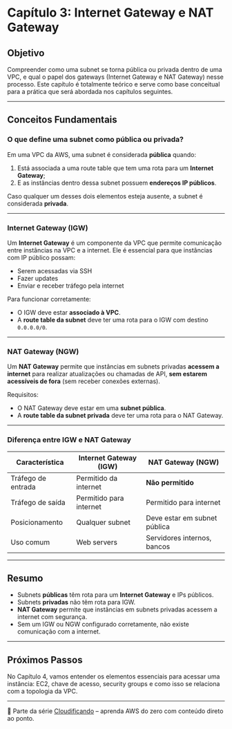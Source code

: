 # Capítulo 3: Internet Gateway e NAT Gateway

## Objetivo

Compreender como uma subnet se torna pública ou privada dentro de uma VPC, e qual o papel dos gateways (Internet Gateway e NAT Gateway) nesse processo. Este capítulo é totalmente teórico e serve como base conceitual para a prática que será abordada nos capítulos seguintes.

---

## Conceitos Fundamentais

### O que define uma subnet como pública ou privada?

Em uma VPC da AWS, uma subnet é considerada **pública** quando:
1. Está associada a uma route table que tem uma rota para um **Internet Gateway**;
2. E as instâncias dentro dessa subnet possuem **endereços IP públicos**.

Caso qualquer um desses dois elementos esteja ausente, a subnet é considerada **privada**.

---

### Internet Gateway (IGW)

Um **Internet Gateway** é um componente da VPC que permite comunicação entre instâncias na VPC e a internet. Ele é essencial para que instâncias com IP público possam:
- Serem acessadas via SSH
- Fazer updates
- Enviar e receber tráfego pela internet

Para funcionar corretamente:
- O IGW deve estar **associado à VPC**.
- A **route table da subnet** deve ter uma rota para o IGW com destino `0.0.0.0/0`.

---

### NAT Gateway (NGW)

Um **NAT Gateway** permite que instâncias em subnets privadas **acessem a internet** para realizar atualizações ou chamadas de API, **sem estarem acessíveis de fora** (sem receber conexões externas).

Requisitos:
- O NAT Gateway deve estar em uma **subnet pública**.
- A **route table da subnet privada** deve ter uma rota para o NAT Gateway.

---

### Diferença entre IGW e NAT Gateway

| Característica       | Internet Gateway (IGW)       | NAT Gateway (NGW)            |
|----------------------|-------------------------------|-------------------------------|
| Tráfego de entrada   | Permitido da internet         | **Não permitido**             |
| Tráfego de saída     | Permitido para internet       | Permitido para internet       |
| Posicionamento       | Qualquer subnet               | Deve estar em subnet pública  |
| Uso comum            | Web servers                   | Servidores internos, bancos   |

---

## Resumo

- Subnets **públicas** têm rota para um **Internet Gateway** e IPs públicos.
- Subnets **privadas** não têm rota para IGW.
- **NAT Gateway** permite que instâncias em subnets privadas acessem a internet com segurança.
- Sem um IGW ou NGW configurado corretamente, não existe comunicação com a internet.

---

## Próximos Passos

No Capítulo 4, vamos entender os elementos essenciais para acessar uma instância: EC2, chave de acesso, security groups e como isso se relaciona com a topologia da VPC.

---

📘 Parte da série [Cloudificando](https://www.linkedin.com/in/joccastroneves/) – aprenda AWS do zero com conteúdo direto ao ponto.

